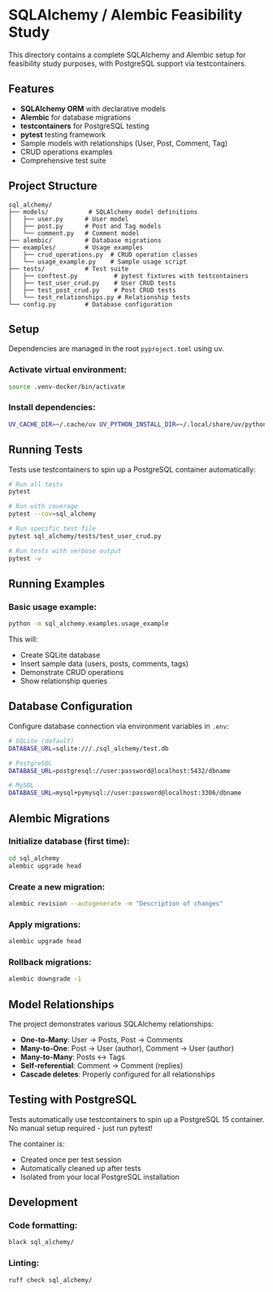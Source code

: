 # SQLAlchemy / Alembic Feasibility Study

This directory contains a complete SQLAlchemy and Alembic setup for feasibility study purposes, with PostgreSQL support via testcontainers.

## Features

- **SQLAlchemy ORM** with declarative models
- **Alembic** for database migrations
- **testcontainers** for PostgreSQL testing
- **pytest** testing framework
- Sample models with relationships (User, Post, Comment, Tag)
- CRUD operations examples
- Comprehensive test suite

## Project Structure

```
sql_alchemy/
├── models/           # SQLAlchemy model definitions
│   ├── user.py      # User model
│   ├── post.py      # Post and Tag models
│   └── comment.py   # Comment model
├── alembic/         # Database migrations
├── examples/        # Usage examples
│   ├── crud_operations.py  # CRUD operation classes
│   └── usage_example.py    # Sample usage script
├── tests/           # Test suite
│   ├── conftest.py          # pytest fixtures with testcontainers
│   ├── test_user_crud.py    # User CRUD tests
│   ├── test_post_crud.py    # Post CRUD tests
│   └── test_relationships.py # Relationship tests
└── config.py        # Database configuration

```

## Setup

Dependencies are managed in the root `pyproject.toml` using uv.

### Activate virtual environment:
```bash
source .venv-docker/bin/activate
```

### Install dependencies:
```bash
UV_CACHE_DIR=~/.cache/uv UV_PYTHON_INSTALL_DIR=~/.local/share/uv/python uv pip install -e ".[dev]"
```

## Running Tests

Tests use testcontainers to spin up a PostgreSQL container automatically:

```bash
# Run all tests
pytest

# Run with coverage
pytest --cov=sql_alchemy

# Run specific test file
pytest sql_alchemy/tests/test_user_crud.py

# Run tests with verbose output
pytest -v
```

## Running Examples

### Basic usage example:
```bash
python -m sql_alchemy.examples.usage_example
```

This will:
- Create SQLite database
- Insert sample data (users, posts, comments, tags)
- Demonstrate CRUD operations
- Show relationship queries

## Database Configuration

Configure database connection via environment variables in `.env`:

```bash
# SQLite (default)
DATABASE_URL=sqlite:///./sql_alchemy/test.db

# PostgreSQL
DATABASE_URL=postgresql://user:password@localhost:5432/dbname

# MySQL
DATABASE_URL=mysql+pymysql://user:password@localhost:3306/dbname
```

## Alembic Migrations

### Initialize database (first time):
```bash
cd sql_alchemy
alembic upgrade head
```

### Create a new migration:
```bash
alembic revision --autogenerate -m "Description of changes"
```

### Apply migrations:
```bash
alembic upgrade head
```

### Rollback migrations:
```bash
alembic downgrade -1
```

## Model Relationships

The project demonstrates various SQLAlchemy relationships:

- **One-to-Many**: User → Posts, Post → Comments
- **Many-to-One**: Post → User (author), Comment → User (author)
- **Many-to-Many**: Posts ↔ Tags
- **Self-referential**: Comment → Comment (replies)
- **Cascade deletes**: Properly configured for all relationships

## Testing with PostgreSQL

Tests automatically use testcontainers to spin up a PostgreSQL 15 container. No manual setup required - just run pytest!

The container is:
- Created once per test session
- Automatically cleaned up after tests
- Isolated from your local PostgreSQL installation

## Development

### Code formatting:
```bash
black sql_alchemy/
```

### Linting:
```bash
ruff check sql_alchemy/
```